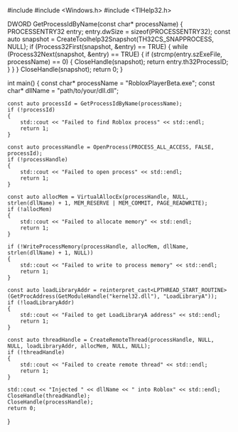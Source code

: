 #include <iostream>
#include <Windows.h>
#include <TlHelp32.h>

DWORD GetProcessIdByName(const char* processName)
{
    PROCESSENTRY32 entry;
    entry.dwSize = sizeof(PROCESSENTRY32);
    const auto snapshot = CreateToolhelp32Snapshot(TH32CS_SNAPPROCESS, NULL);
    if (Process32First(snapshot, &entry) == TRUE)
    {
        while (Process32Next(snapshot, &entry) == TRUE)
        {
            if (strcmp(entry.szExeFile, processName) == 0)
            {
                CloseHandle(snapshot);
                return entry.th32ProcessID;
            }
        }
    }
    CloseHandle(snapshot);
    return 0;
}

int main()
{
    const char* processName = "RobloxPlayerBeta.exe";
    const char* dllName = "path/to/your/dll.dll";

    const auto processId = GetProcessIdByName(processName);
    if (!processId)
    {
        std::cout << "Failed to find Roblox process" << std::endl;
        return 1;
    }

    const auto processHandle = OpenProcess(PROCESS_ALL_ACCESS, FALSE, processId);
    if (!processHandle)
    {
        std::cout << "Failed to open process" << std::endl;
        return 1;
    }

    const auto allocMem = VirtualAllocEx(processHandle, NULL, strlen(dllName) + 1, MEM_RESERVE | MEM_COMMIT, PAGE_READWRITE);
    if (!allocMem)
    {
        std::cout << "Failed to allocate memory" << std::endl;
        return 1;
    }

    if (!WriteProcessMemory(processHandle, allocMem, dllName, strlen(dllName) + 1, NULL))
    {
        std::cout << "Failed to write to process memory" << std::endl;
        return 1;
    }

    const auto loadLibraryAddr = reinterpret_cast<LPTHREAD_START_ROUTINE>(GetProcAddress(GetModuleHandle("kernel32.dll"), "LoadLibraryA"));
    if (!loadLibraryAddr)
    {
        std::cout << "Failed to get LoadLibraryA address" << std::endl;
        return 1;
    }

    const auto threadHandle = CreateRemoteThread(processHandle, NULL, NULL, loadLibraryAddr, allocMem, NULL, NULL);
    if (!threadHandle)
    {
        std::cout << "Failed to create remote thread" << std::endl;
        return 1;
    }

    std::cout << "Injected " << dllName << " into Roblox" << std::endl;
    CloseHandle(threadHandle);
    CloseHandle(processHandle);
    return 0;
}
